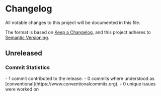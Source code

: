 # Changelog

All notable changes to this project will be documented in this file.

The format is based on [Keep a Changelog](https://keepachangelog.com/en/1.0.0/),
and this project adheres to [Semantic Versioning](https://semver.org/spec/v2.0.0.html).
## Unreleased

### Commit Statistics

<csr-read-only-do-not-edit/>
 - 1 commit contributed to the release.
 - 0 commits where understood as [conventional](https://www.conventionalcommits.org).
 - 0 unique issues were worked on

